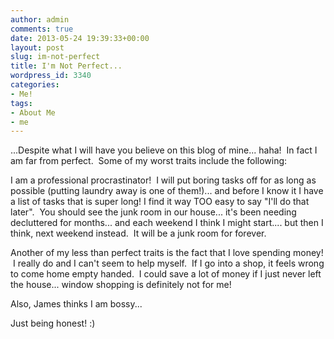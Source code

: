 ```yaml
---
author: admin
comments: true
date: 2013-05-24 19:39:33+00:00
layout: post
slug: im-not-perfect
title: I'm Not Perfect...
wordpress_id: 3340
categories:
- Me!
tags:
- About Me
- me
---
```


...Despite what I will have you believe on this blog of mine... haha!  In fact I am far from perfect.  Some of my worst traits include the following:

I am a professional procrastinator!  I will put boring tasks off for as long as possible (putting laundry away is one of them!)... and before I know it I have a list of tasks that is super long! I find it way TOO easy to say "I'll do that later".  You should see the junk room in our house... it's been needing decluttered for months... and each weekend I think I might start.... but then I think, next weekend instead.  It will be a junk room for forever.

Another of my less than perfect traits is the fact that I love spending money!  I really do and I can't seem to help myself.  If I go into a shop, it feels wrong to come home empty handed.  I could save a lot of money if I just never left the house... window shopping is definitely not for me!

Also, James thinks I am bossy...

Just being honest! :)
